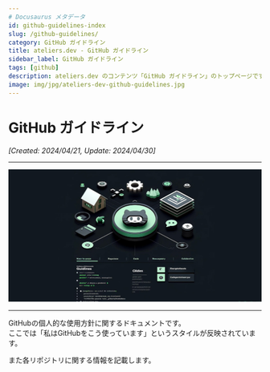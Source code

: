 ```yaml
---
# Docusaurus メタデータ 
id: github-guidelines-index
slug: /github-guidelines/
category: GitHub ガイドライン
title: ateliers.dev - GitHub ガイドライン
sidebar_label: GitHub ガイドライン
tags: [github]
description: ateliers.dev のコンテンツ「GitHub ガイドライン」のトップページです。
image: img/jpg/ateliers-dev-github-guidelines.jpg
---
```


# GitHub ガイドライン

*[Created: 2024/04/21, Update: 2024/04/30]*

---

![img](../../static/img/jpg/ateliers-dev-github-guidelines.jpg)

---

GitHubの個人的な使用方針に関するドキュメントです。  
ここでは「私はGitHubをこう使っています」というスタイルが反映されています。

また各リポジトリに関する情報を記載します。
